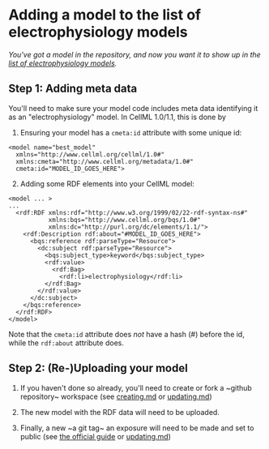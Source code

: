 # Adding a model to the list of electrophysiology models

_You've got a model in the repository, and now you want it to show up in the [list of electrophysiology models](https://models.physiomeproject.org/electrophysiology)._

## Step 1: Adding meta data

You'll need to make sure your model code includes meta data identifying it as an "electrophysiology" model.
In CellML 1.0/1.1, this is done by

1. Ensuring your model has a `cmeta:id` attribute with some unique id:

```
<model name="best_model" 
  xmlns="http://www.cellml.org/cellml/1.0#"
  xmlns:cmeta="http://www.cellml.org/metadata/1.0#"
  cmeta:id="MODEL_ID_GOES_HERE">
```

2. Adding some RDF elements into your CellML model:

```
<model ... >
...
  <rdf:RDF xmlns:rdf="http://www.w3.org/1999/02/22-rdf-syntax-ns#" 
           xmlns:bqs="http://www.cellml.org/bqs/1.0#" 
           xmlns:dc="http://purl.org/dc/elements/1.1/">
    <rdf:Description rdf:about="#MODEL_ID_GOES_HERE">
      <bqs:reference rdf:parseType="Resource">
        <dc:subject rdf:parseType="Resource">
          <bqs:subject_type>keyword</bqs:subject_type>
          <rdf:value>
            <rdf:Bag>
              <rdf:li>electrophysiology</rdf:li>
          </rdf:Bag>
        </rdf:value>
      </dc:subject>
    </bqs:reference>
  </rdf:RDF>
</model>
```

Note that the `cmeta:id` attribute does _not_ have a hash (#) before the id, while the `rdf:about` attribute does.

## Step 2: (Re-)Uploading your model

1. If you haven't done so already, you'll need to create or fork a ~github repository~ workspace (see [creating.md](./creating.md) or [updating.md](./updating.md))

2. The new model with the RDF data will need to be uploaded.

3. Finally, a new ~a git tag~ an exposure will need to be made and set to public (see [the official guide](https://aucklandphysiomerepository.readthedocs.io/en/latest/quickstart.html) or [updating.md](./updating.md))
